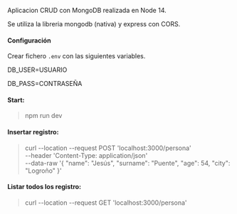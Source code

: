 Aplicacion CRUD con MongoDB realizada en Node 14.

Se utiliza la libreria mongodb  (nativa) y express con CORS.

#### Configuración

Crear fichero `.env` con las siguientes variables.

DB_USER=USUARIO

DB_PASS=CONTRASEÑA


#### Start: 

> npm run dev


#### Insertar registro:

> curl --location --request POST 'localhost:3000/persona' \
--header 'Content-Type: application/json' \
--data-raw '{
    "name": "Jesús",
    "surname": "Puente",
    "age": 54,
    "city": "Logroño"
}'


#### Listar todos los registro:

> curl --location --request GET 'localhost:3000/persona'